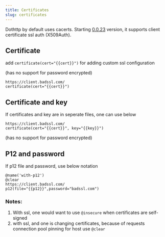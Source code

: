 ```yaml
---
title: Certificates
slug: certificates
---
```

Dothttp by default uses cacerts. Starting [0.0.23](https://pypi.org/project/dothttp-req/0.0.23/) version, it supports client certificate ssl auth (X509Auth).

## Certificate
add `certificate(cert="{{cert}}")` for adding custom ssl configuration

(has no support for password encrypted)

```http
https://client.badssl.com/
certificate(cert="{{cert}}")
```

## Certificate and key
If certificates and key are in seperate files, one can use below

```http
https://client.badssl.com/
certificate(cert="{{cert}}", key="{{key}}")
```

(has no support for password encrypted)

## P12 and password
If p12 file and password, use below notation

```http
@name('with-p12')
@clear
https://client.badssl.com/
p12(file="{{p12}}",password="badssl.com")
```

### Notes:
1. With ssl, one would want to use `@insecure` when certificates are self-signed
2. with ssl, and one is changing certificates, because of requests connection pool pinning for host use `@clear`